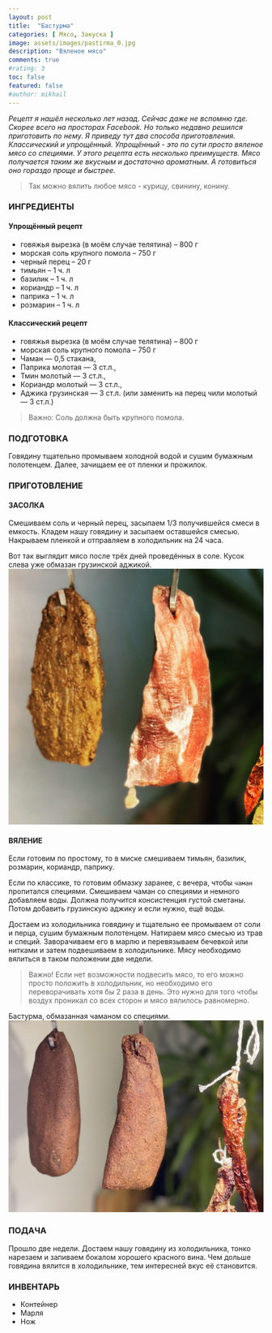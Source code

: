 ```yaml
---
layout: post
title:  "Бастурма"
categories: [ Мясо, Закуска ]
image: assets/images/pastirma_0.jpg
description: "Вяленое мясо"
comments: true
#rating: 3
toc: false
featured: false
#author: mikhail
---
```

*Рецепт я нашёл несколько лет назад. Сейчас даже не вспомню где. Скорее всего на просторах Facebook. Но только недавно решился приготовить по нему. Я приведу тут два способа приготовления. Классический и упрощённый. Упрощённый - это по сути просто вяленое мясо со специями. У этого рецепта есть несколько преимуществ. Мясо получается таким же вкусным и достаточно ароматным. А готовиться оно гораздо проще и быстрее.*

>Так можно вялить любое мясо - курицу, свинину, конину.

### ИНГРЕДИЕНТЫ
#### Упрощённый рецепт
* говяжья вырезка (в моём случае телятина) – 800 г
* морская соль крупного помола – 750 г
* черный перец – 20 г
* тимьян – 1 ч. л
* базилик – 1 ч. л
* кориандр – 1 ч. л
* паприка – 1 ч. л
* розмарин – 1 ч. л

#### Классический рецепт
* говяжья вырезка (в моём случае телятина) – 800 г
* морская соль крупного помола – 750 г
* Чаман — 0,5 стакана,
* Паприка молотая — 3 ст.л.,
* Тмин молотый — 3 ст.л.,
* Кориандр молотый — 3 ст.л.,
* Аджика грузинская — 3 ст.л. (или заменить на перец чили молотый — 3 ст.л.)

>Важно: Соль должна быть крупного помола.

### ПОДГОТОВКА
Говядину тщательно промываем холодной водой и сушим бумажным полотенцем. Далее, зачищаем ее от пленки и прожилок.

### ПРИГОТОВЛЕНИЕ
#### ЗАСОЛКА
Смешиваем соль и черный перец, засыпаем 1/3 получившейся смеси в емкость. Кладем нашу говядину и засыпаем оставшейся смесью. Накрываем пленкой и отправляем в холодильник на 24 часа.

Вот так выглядит мясо после трёх дней проведённых в соле. Кусок слева уже обмазан грузинской аджикой.
![basturma/1.jpg](/assets/images/basturma/1.jpg)

#### ВЯЛЕНИЕ
Если готовим по простому, то в миске смешиваем тимьян, базилик, розмарин, кориандр, паприку.

Если по классике, то готовим обмазку заранее, с вечера, чтобы `чаман` пропитался специями. Смешиваем чаман со специями и немного добавляем воды. Должна получится консистенция густой сметаны. Потом добавить грузинскую аджику и если нужно, ещё воды.

Достаем из холодильника говядину и тщательно ее промываем от соли и перца, сушим бумажным полотенцем. Натираем мясо смесью из трав и специй. Заворачиваем его в марлю и перевязываем бечевкой или нитками и затем подвешиваем в холодильнике. Мясу необходимо вялиться в таком положении две недели.

>Важно! Если нет возможности подвесить мясо, то его можно просто положить в холодильник, но необходимо его переворачивать хотя бы 2 раза в день. Это нужно для того чтобы воздух проникал со всех сторон и мясо вялилось равномерно.

Бастурма, обмазанная чаманом со специями.
![basturma/2.jpg](/assets/images/basturma/2.jpg)

### ПОДАЧА
Прошло две недели. Достаем нашу говядину из холодильника, тонко нарезаем и запиваем бокалом хорошего красного вина. Чем дольше говядина вялится в холодильнике, тем интересней вкус её становится.

### ИНВЕНТАРЬ
* Контейнер
* Марля
* Нож